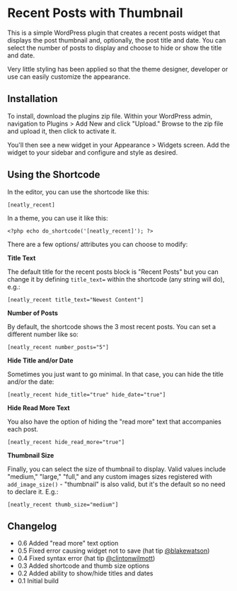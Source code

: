 Recent Posts with Thumbnail
===========================

This is a simple WordPress plugin that creates a recent posts widget that displays the post thumbnail and, optionally, the post title and date. You can select the number of posts to display and choose to hide or show the title and date.

Very little styling has been applied so that the theme designer, developer or use can easily customize the appearance.


Installation
------------
To install, download the plugins zip file. Within your WordPress admin, navigation to Plugins > Add New and click "Upload." Browse to the zip file and upload it, then click to activate it.

You'll then see a new widget in your Appearance > Widgets screen. Add the widget to your sidebar and configure and style as desired.


Using the Shortcode
----------------
In the editor, you can use the shortcode like this:

    [neatly_recent]

In a theme, you can use it like this:

    <?php echo do_shortcode('[neatly_recent]'); ?>

There are a few options/ attributes you can choose to modify:

**Title Text**

The default title for the recent posts block is "Recent Posts" but you can change it by defining `title_text=` within the shortcode (any string will do), e.g.:

    [neatly_recent title_text="Newest Content"]
    
**Number of Posts**

By default, the shortcode shows the 3 most recent posts. You can set a different number like so:

    [neatly_recent number_posts="5"]

**Hide Title and/or Date**

Sometimes you just want to go minimal. In that case, you can hide the title and/or the date:

    [neatly_recent hide_title="true" hide_date="true"]

**Hide Read More Text**

You also have the option of hiding the "read more" text that accompanies each post.

    [neatly_recent hide_read_more="true"]

**Thumbnail Size**

Finally, you can select the size of thumbnail to display. Valid values include "medium," "large," "full," and any custom images sizes registered with `add_image_size()` - "thumbnail" is also valid, but it's the default so no need to declare it. E.g.:

    [neatly_recent thumb_size="medium"]



Changelog
------------
* 0.6 Added "read more" text option
* 0.5 Fixed error causing widget not to save (hat tip [@blakewatson](https://twitter.com/blakewatson))
* 0.4 Fixed syntax error (hat tip [@clintonwilmott](http://twitter.com/clintonwilmott))
* 0.3 Added shortcode and thumb size options
* 0.2 Added ability to show/hide titles and dates
* 0.1 Initial build